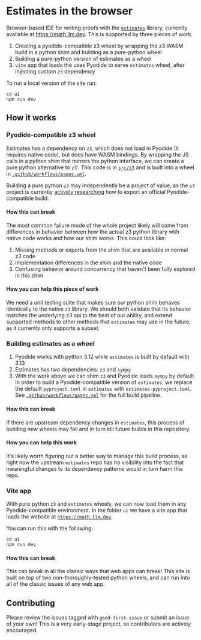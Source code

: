 # Estimates in the browser
Browser-based IDE for writing proofs with the [`estimates`](https://github.com/teorth/estimates) library, currently available at https://math.llm.dev. This is supported by three pieces of work:
1. Creating a pyodide-compatible z3 wheel by wrapping the z3 WASM build in a python shim and building as a pure-python wheel
2. Building a pure-python version of estimates as a wheel
3. `vite` app that loads the uses Pyodide to serve `estimates` wheel, after injecting custom `z3` dependency

To run a local version of the site run:
```
cd ui
npm run dev
```

## How it works
### Pyodide-compatible z3 wheel
Estimates has a dependency on `z3`, which does not load in Pyodide (it requires native code), but does have WASM bindings. By wrapping the JS calls in a python shim that mirrors the python interface, we can create a pure python alternative to `z3`'. This code is in [`src/z3`](src/z3) and is built into a wheel in [`.github/workflows/pages.yml`](.github/workflows/pages.yml).

Building a pure python `z3` may independently be a project of value, as the `z3` project is currently [actively researching](https://github.com/pyodide/pyodide/issues/5203) how to export an official Pyodide-compatible build.

#### How this can break
The most common failure mode of the whole project likely will come from differences in behavior between how the actual z3 python library with native code works and how our shim works. This could look like:
1. Missing methods or exports from the shim that are available in normal z3 code
2. Implementation differences in the shim and the native code
3. Confusing behavior around concurrency that haven't been fully explored in this shim

#### How you can help this piece of work
We need a unit testing suite that makes sure our python shim behaves identically to the native `z3` library.  We should both validate that its behavior matches the underlying z3 api to the best of our ability, and extend supported methods to other methods that `estimates` may use in the future, as it currently only supports a subset.

### Building estimates as a wheel
1. Pyodide works with python 3.12 while `estimates` is built by default with 3.13
2. Estimates has two dependencies: `z3` and `sympy`
3. With the work above we can shim `z3` and Pyodide loads `sympy` by default
In order to build a Pyodide-compatible version of `estimates`, we replace the default `pyproject.toml` in `estimates` with `estimates-pyproject.toml`. See [`.github/workflows/pages.yml`](.github/workflows/pages.yml) for the full build pipeline.

#### How this can break
If there are upstream dependency changes in `estimates`, this process of building new wheels may fail and in turn kill future builds in this repository.

#### How you can help this work
It's likely worth figuring out a better way to manage this build process, as right now the upstream `estimates` repo has no visibility into the fact that meaningful changes to its dependency patterns would in turn harm this repo.

### Vite app
With pure python `z3` and `estimates` wheels, we can now load them in any Pyodide-compatible environment. In the folder `ui` we have a vite app that loads the website at [`https://math.llm.dev`](https://math.llm.dev).

You can run this with the following:
```
cd ui
npm run dev
```

#### How this can break
This can break in all the classic ways that web apps can break! This site is built on top of two non-thoroughly-tested python wheels, and can run into all of the classic issues of any web app. 

## Contributing
Please review the issues tagged with `good-first-issue` or submit an issue of your own! This is a very early-stage project, so contributors are actively encouraged.